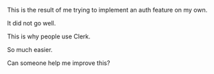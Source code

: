 This is the result of me trying to implement an auth feature on my own.

It did not go well.

This is why people use Clerk.

So much easier.

Can someone help me improve this?
